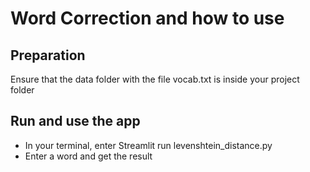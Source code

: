 # Word Correction and how to use

## Preparation
Ensure that the data folder with the file vocab.txt is inside your project folder

## Run and use the app
- In your terminal, enter Streamlit run levenshtein_distance.py
- Enter a word and get the result
